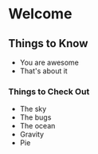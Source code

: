 # Welcome

## Things to Know

- You are awesome
- That's about it

### Things to Check Out

- The sky
- The bugs
- The ocean
- Gravity
- Pie

